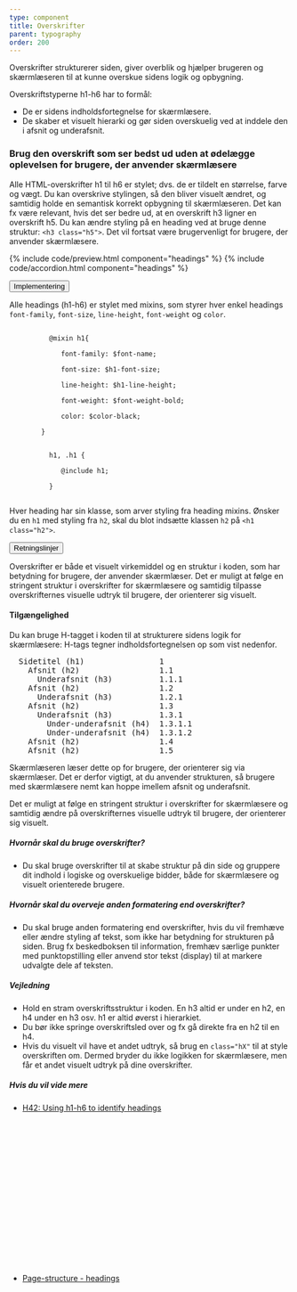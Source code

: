 ```yaml
---
type: component
title: Overskrifter
parent: typography
order: 200
---
```


<p class="font-lead">Overskrifter strukturerer siden, giver overblik og hjælper brugeren og skærmlæseren til at kunne overskue sidens logik og opbygning.</p>
<p>Overskriftstyperne h1-h6 har to formål:</p>
<ul>
  <li>De er sidens indholdsfortegnelse for skærmlæsere.</li>
  <li>De skaber et visuelt hierarki og gør siden overskuelig ved at inddele den i afsnit og underafsnit.</li>
</ul>
<h3>Brug den overskrift som ser bedst ud uden at ødelægge oplevelsen for brugere, der anvender skærmlæsere</h3>
<p>Alle HTML-overskrifter h1 til h6 er stylet; dvs. de er tildelt en størrelse, farve og vægt. Du kan overskrive stylingen, så den bliver visuelt ændret, og samtidig holde en semantisk korrekt opbygning til skærmlæseren. Det kan fx være relevant, hvis det ser bedre ud, at en overskrift h3 ligner en overskrift h5. Du kan ændre styling på en heading ved at bruge denne struktur: <code>&lt;h3 class="h5"&gt;</code>. Det vil fortsat være brugervenligt for brugere, der anvender skærmlæsere.</p>

{% include code/preview.html component="headings" %}
{% include code/accordion.html component="headings" %}

<div class="accordion accordion-bordered">
  <button class="button-unstyled accordion-button"
      aria-expanded="false" aria-controls="headings-docs-tech">
    Implementering
  </button>
  <div id="headings-docs-tech" aria-hidden="true" class="accordion-content">
    <p>Alle headings (h1-h6) er stylet med mixins, som styrer hver enkel headings <code>font-family</code>, <code>font-size</code>, <code>line-height</code>, <code>font-weight</code> og <code>color</code>.</p>
      <div class="code-highlight">
        <code>
          @mixin h1{ <br>
          &nbsp;&nbsp;&nbsp;font-family: $font-name; <br>
          &nbsp;&nbsp;&nbsp;font-size: $h1-font-size; <br>
          &nbsp;&nbsp;&nbsp;line-height: $h1-line-height; <br>
          &nbsp;&nbsp;&nbsp;font-weight: $font-weight-bold; <br>
          &nbsp;&nbsp;&nbsp;color: $color-black;<br>
        }
        </code>
      </div>
      <div class="code-highlight">
        <code>
          h1, .h1 {<br>
          &nbsp;&nbsp;&nbsp;@include h1;<br>
          }
        </code>
      </div>
      <p>Hver heading har sin klasse, som arver styling fra heading mixins. Ønsker du en <code>h1</code> med styling fra <code>h2</code>, skal du blot indsætte klassen <code>h2</code> på <code>&lt;h1 class="h2"&gt;</code>.</p>
  </div>
</div>


<div class="accordion accordion-bordered">
  <button class="button-unstyled accordion-button"
      aria-expanded="true" aria-controls="typoheadings-docs">
    Retningslinjer
  </button>
  <div id="typoheadings-docs" aria-hidden="false" class="accordion-content">
      <p>Overskrifter er både et visuelt virkemiddel og en struktur i koden, som har betydning for brugere, der anvender skærmlæser. Det er muligt at følge en stringent struktur i overskrifter for skærmlæsere og samtidig tilpasse overskrifternes visuelle udtryk til brugere, der orienterer sig visuelt.</p>
      <section>
          <h4>Tilgængelighed</h4>
          <p>Du kan bruge H-tagget i koden til at strukturere sidens logik for skærmlæsere: H-tags tegner indholdsfortegnelsen op som vist nedenfor.</p>
<pre>
  Sidetitel (h1)                1
    Afsnit (h2)                 1.1
      Underafsnit (h3)          1.1.1
    Afsnit (h2)                 1.2
      Underafsnit (h3)          1.2.1
    Afsnit (h2)                 1.3
      Underafsnit (h3)          1.3.1
        Under-underafsnit (h4)  1.3.1.1
        Under-underafsnit (h4)  1.3.1.2
    Afsnit (h2)                 1.4
    Afsnit (h2)                 1.5
</pre>
          <p>Skærmlæseren læser dette op for brugere, der orienterer sig via skærmlæser. Det er derfor vigtigt, at du anvender strukturen, så brugere med skærmlæsere nemt kan hoppe imellem afsnit og underafsnit. </p>
          <p>Det er muligt at følge en stringent struktur i overskrifter for skærmlæsere og samtidig ændre på overskrifternes visuelle udtryk til brugere, der orienterer sig visuelt.</p>
          <h5>Hvornår skal du bruge overskrifter?</h5>
          <ul>
            <li>Du skal bruge overskrifter til at skabe struktur på din side og gruppere dit indhold i logiske og overskuelige bidder, både for skærmlæsere og visuelt orienterede brugere.</li>
          </ul>
          <h5>Hvornår skal du overveje anden formatering end overskrifter?</h5>
          <ul>
            <li>Du skal bruge anden formatering end overskrifter, hvis du vil fremhæve eller ændre styling af tekst, som ikke har betydning for strukturen på siden. Brug fx beskedboksen til information, fremhæv særlige punkter med punktopstilling eller anvend stor tekst (display) til at markere udvalgte dele af teksten.</li>
          </ul>
          <h5>Vejledning</h5>                
          <ul>
              <li>Hold en stram overskriftsstruktur i koden. En h3 altid er under en h2, en h4 under en h3 osv. h1 er altid øverst i hierarkiet.</li>  
              <li>Du bør ikke springe overskriftsled over og fx gå direkte fra en h2 til en h4.</li>
              <li>Hvis du visuelt vil have et andet udtryk, så brug en <code>class="hX"</code> til at style overskriften om. Dermed bryder du ikke logikken for skærmlæsere, men får et andet visuelt udtryk på dine overskrifter.</li>
          </ul>
          <h5>Hvis du vil vide mere</h5>
          <ul>
            <li><a href="https://www.w3.org/TR/WCAG20-TECHS/H42.html" class="icon-link">H42: Using h1-h6 to identify headings<svg class="icon-svg" focusable="false" aria-hidden="true" tabindex="-1"><use xlink:href="#open-in-new"></use></svg></a></li>
            <li><a href="https://www.w3.org/WAI/tutorials/page-structure/headings/" class="icon-link">Page-structure - headings<svg class="icon-svg" focusable="false" aria-hidden="true" tabindex="-1"><use xlink:href="#open-in-new"></use></svg></a></li>
          </ul>
      </section>
  </div>
</div>
